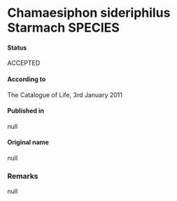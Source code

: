 Chamaesiphon sideriphilus Starmach SPECIES
=======

#### Status
ACCEPTED

#### According to
The Catalogue of Life, 3rd January 2011

#### Published in
null

#### Original name
null

### Remarks
null